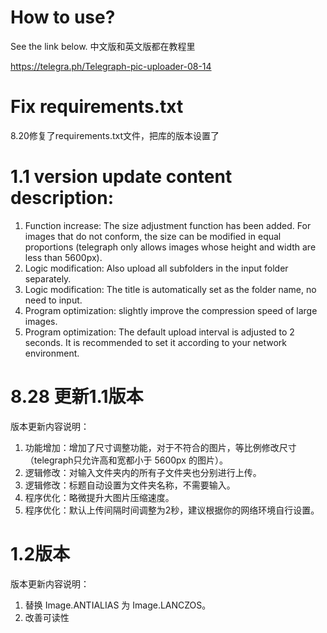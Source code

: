 # How to use?
See the link below. 中文版和英文版都在教程里

https://telegra.ph/Telegraph-pic-uploader-08-14

# Fix requirements.txt
8.20修复了requirements.txt文件，把库的版本设置了

# 1.1 version update content description:
1. Function increase: The size adjustment function has been added. For images that do not conform, the size can be modified in equal proportions (telegraph only allows images whose height and width are less than 5600px).
2. Logic modification: Also upload all subfolders in the input folder separately.
3. Logic modification: The title is automatically set as the folder name, no need to input.
4. Program optimization: slightly improve the compression speed of large images.
5. Program optimization: The default upload interval is adjusted to 2 seconds. It is recommended to set it according to your network environment.

# 8.28 更新1.1版本
版本更新内容说明：
1. 功能增加：增加了尺寸调整功能，对于不符合的图片，等比例修改尺寸（telegraph只允许高和宽都小于 5600px 的图片）。
2. 逻辑修改：对输入文件夹内的所有子文件夹也分别进行上传。
3. 逻辑修改：标题自动设置为文件夹名称，不需要输入。
4. 程序优化：略微提升大图片压缩速度。
5. 程序优化：默认上传间隔时间调整为2秒，建议根据你的网络环境自行设置。

# 1.2版本
版本更新内容说明：
1. 替换 Image.ANTIALIAS 为 Image.LANCZOS。
2. 改善可读性
